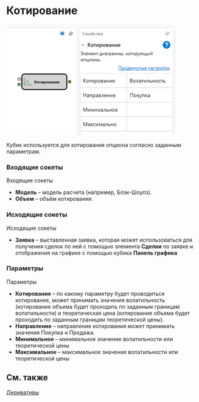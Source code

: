 # Котирование

![Designer Quoting 00](../../../../../../images/designer_quoting_00.png)

Кубик используется для котирования опциона согласно заданным параметрам.

### Входящие сокеты

Входящие сокеты

- **Модель** – модель расчета (например, Блэк-Шоулз).
- **Объем** – объём котирования.

### Исходящие сокеты

Исходящие сокеты

- **Заявка** – выставленная заявка, которая может использоваться для получения сделок по ней с помощью элемента **Сделки** по заявке и отображения на графике с помощью кубика **Панель графика**

### Параметры

Параметры

- **Котирование** – по какому параметру будет проводиться котирование, может принимать значения волатильность (котирование объема будет проходить по заданным границам волатильности) и теоретическая цена (котирование объема будет проходить по заданным границам теоретической цены).
- **Направление** – направление котирования может принимать значения Покупка и Продажа.
- **Минимальное** – минимальное значение волатильности или теоретической цены 
- **Максимальное** – максимальное значение волатильности или теоретической цены

## См. также

[Деривативы](strikes.md)

